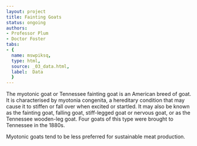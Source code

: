 ```yaml
---
layout: project
title: Fainting Goats
status: ongoing
authors:
- Professor Plum
- Doctor Foster
tabs:
- {
  name: mswpiksq,
  type: html,
  source: _03_data.html,
  label:  Data
  }
---
```


The myotonic goat or Tennessee fainting goat is an American breed of goat. It is characterised by myotonia congenita, a hereditary condition that may cause it to stiffen or fall over when excited or startled. It may also be known as the fainting goat, falling goat, stiff-legged goat or nervous goat, or as the Tennessee wooden-leg goat. Four goats of this type were brought to Tennessee in the 1880s.

Myotonic goats tend to be less preferred for sustainable meat production.
